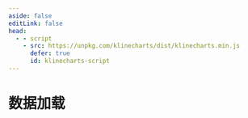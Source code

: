 ```yaml
---
aside: false
editLink: false
head:
  - - script
    - src: https://unpkg.com/klinecharts/dist/klinecharts.min.js
      defer: true
      id: klinecharts-script
---
```


# 数据加载

<script setup>
import Chart from '../components/SampleChart.vue'
import data from '../data/sample/data/index.json'
</script>
<Chart :js="data['index.js']" :html="data['index.html']" title="数据加载"/>

<!--@include: @/data/sample/data/index.md-->
